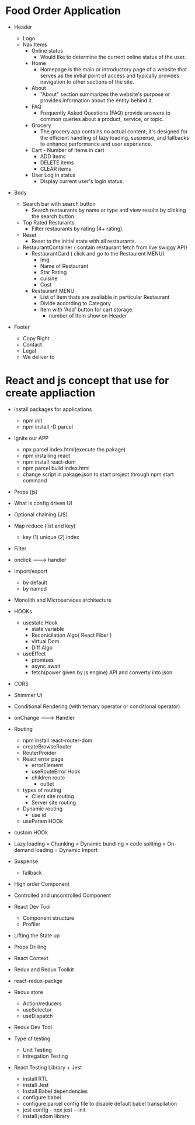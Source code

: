 # Food Order Application

- Header
   - Logo
   - Nav Items
        - Online status
            - Would like to determine the current online status of the user.
        - Home
            - Homepage is the main or introductory page of a website that serves as the initial point of access and typically provides navigation to other sections of the site.
        - About
            - "About" section summarizes the website's purpose or provides information about the entity behind it.
        - FAQ
            - Frequently Asked Questions (FAQ) provide answers to common queries about a product, service, or topic.
        - Grocery
            - The grocery app contains no actual content; it's designed for the efficient handling of lazy loading, suspense, and fallbacks to  enhance performance and user experience.
        - Cart - Number of Items in cart
            - ADD items
            - DELETE items
            - CLEAR items
        - User Log in status
            - Display current user's login status.

- Body
    - Search bar with search button
        - Search restaurants by name or type and view results by clicking the search button.
    - Top Rated Resturants
        - Filter restaurants by rating (4+ rating).
    - Reset
        - Reset to the initial state with all restaurants.
    - RestaurantContainer ( contain restaurant fetch from live swiggy API)
        - RestaurantCard ( click and go to the Restaurent MENU)
            - Img
            - Name of Restaurant
            - Star Rating
            - cuisine
            - Cost
        - Restaurant MENU
            - List of item thats are available in perticular Restaurant
            - Divide according to Category
            - Item with 'Add' button for cart storage.
                - number of Item show on Header 

- Footer
    - Copy Right
    - Contact 
    - Legal
    - We deliver to




# React and js concept that use for create appliaction

- install packages for applications
    - npm init
    - npm install -D parcel
- Ignite our APP
    - npx parcel index.html(execute the pakage)
    - npm installing react
    - npm install react-dom
    - npm parcel build index.html
    - change script in pakage.json to start project through npm start command

- Props (js)
- What is config driven UI
- Optional chaining (JS)
- Map reduce (list and key)
    - key (1) unique
          (2) index
- Filter
- onclick ---> handler
- Import/export
    - by default
    - by named
- Monolith and Microservices architecture
- HOOKs
    - usestate Hook
        - state variable
        - Reconicilation Algo( React Fiber )
        - virtual Dom
        - Diff Algo
    - useEffect
        - promises
        - async await
        - fetch(power given by js engine) API and converty into json

- CORS 
- Shimmer UI
- Conditional Rendering (with ternary operator or conditional operator)
- onChange  ---> Handler

- Routing
   - npm install react-router-dom
   - createBrowseRouter
   - RouterProider
   - React error page
        - errorElement
        - useRouteError Hook
        - children route
            - outlet
    - types of routing
        - Client site routing
        - Server site routing
    - Dynamic routing
        - use id 
    - useParam HOOk

- custom HOOk
- Lazy loading = Chunking = Dynamic bundling = code spliting = On-demand loading = Dynamic Import
- Suspense
    - fallback

- High order Component
- Controlled and uncontrolled Component
- React Dev Tool
    - Component structure
    - Profiler 
- Lifting the State up 
- Props Drilling
- React Context

- Redux and Redux Toolkit
- react-redux-packge
- Redux store
    - Action/reducers
    - useSelector
    - useDispatch
- Redux Dev Tool


- Type of testing
    - Unit Testing
    - Intregation Testing


- React Testing Library  + Jest
    - install RTL
    - install Jest
    - Install Babel dependencies
    - configure babel
    - configure parcel config file to disable default babel transpilation
    - jest config - npx jest --init
    - install jsdom library





